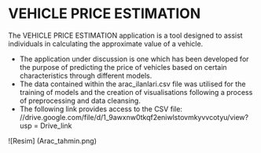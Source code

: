 # VEHICLE PRICE ESTIMATION

The VEHICLE PRICE ESTIMATION application is a tool designed to assist individuals in calculating the approximate value of a vehicle.

- The application under discussion is one which has been developed for the purpose of predicting the price of vehicles based on certain characteristics through different models.
- The data contained within the arac_ilanlari.csv file was utilised for the training of models and the creation of visualisations following a process of preprocessing and data cleansing.
- The following link provides access to the CSV file:
//drive.google.com/file/d/1_9awxnw0tkqf2eniwlstovmkyvvcotyu/view? usp = Drive_link


![Resim] (Arac_tahmin.png)
